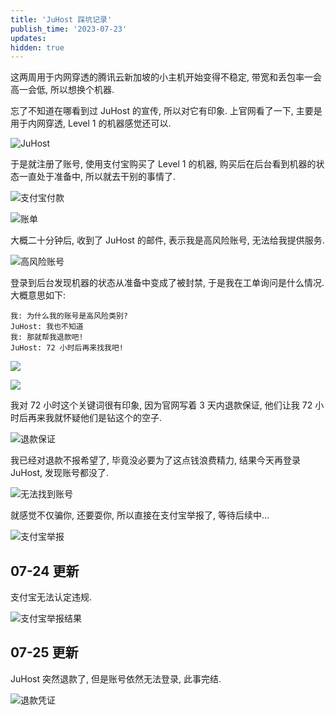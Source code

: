 ```yaml
---
title: 'JuHost 踩坑记录'
publish_time: '2023-07-23'
updates:
hidden: true
---
```


这两周用于内网穿透的腾讯云新加坡的小主机开始变得不稳定, 带宽和丢包率一会高一会低, 所以想换个机器.

忘了不知道在哪看到过 JuHost 的宣传, 所以对它有印象. 上官网看了一下, 主要是用于内网穿透, Level 1 的机器感觉还可以.

![JuHost](./juhost.png)

于是就注册了账号, 使用支付宝购买了 Level 1 的机器, 购买后在后台看到机器的状态一直处于准备中, 所以就去干别的事情了.

![支付宝付款](./alipay.jpeg)

![账单](./bill.png)

大概二十分钟后, 收到了 JuHost 的邮件, 表示我是高风险账号, 无法给我提供服务.

![高风险账号](./high_risk.png)

登录到后台发现机器的状态从准备中变成了被封禁, 于是我在工单询问是什么情况. 大概意思如下:

```
我: 为什么我的账号是高风险类别?
JuHost: 我也不知道
我: 那就帮我退款吧!
JuHost: 72 小时后再来找我吧!
```

![](./ticket_1.png)

![](./ticket_2.png)

我对 72 小时这个关键词很有印象, 因为官网写着 3 天内退款保证, 他们让我 72 小时后再来我就怀疑他们是钻这个的空子.

![退款保证](./refund_guarantee.png)

我已经对退款不报希望了, 毕竟没必要为了这点钱浪费精力, 结果今天再登录 JuHost, 发现账号都没了.

![无法找到账号](./banned.png)

就感觉不仅骗你, 还要耍你, 所以直接在支付宝举报了, 等待后续中...

![支付宝举报](./report.jpeg)

## 07-24 更新

支付宝无法认定违规.

![支付宝举报结果](./alipay_report_response.jpeg)

## 07-25 更新

JuHost 突然退款了, 但是账号依然无法登录, 此事完结.

![退款凭证](./refund.png)
